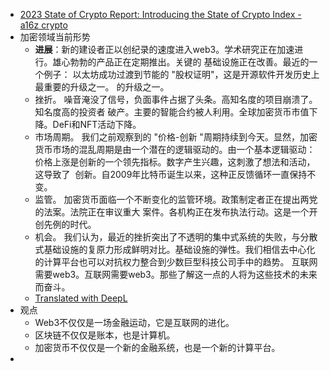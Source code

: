 - [2023 State of Crypto Report: Introducing the State of Crypto Index - a16z crypto](https://a16zcrypto.com/content/article/state-of-crypto-report-2023/)
- 加密领域当前形势
	- **进展**：新的建设者正以创纪录的速度进入web3。学术研究正在加速进行。雄心勃勃的产品正在定期推出。关键的 基础设施正在改善。最近的一个例子： 以太坊成功过渡到节能的 "股权证明"，这是开源软件开发历史上最重要的升级之一。
	  的升级之一。
	- 挫折。
	  噪音淹没了信号，负面事件占据了头条。高知名度的项目崩溃了。知名度高的投资者 破产。主要的智能合约被人利用。全球加密货币市值下降。DeFi和NFT活动下降。
	- 市场周期。
	  我们之前观察到的 "价格-创新 "周期持续到今天。显然，加密货币市场的混乱周期是由一个潜在的逻辑驱动的。由一个基本逻辑驱动： 价格上涨是创新的一个领先指标。数字产生兴趣，这刺激了想法和活动，这导致了 
	  创新。自2009年比特币诞生以来，这种正反馈循环一直保持不变。
	- 监管。
	  加密货币面临一个不断变化的监管环境。政策制定者正在提出两党的法案。法院正在审议重大 案件。各机构正在发布执法行动。这是一个开创先例的时代。
	- 机会。
	  我们认为，最近的挫折突出了不透明的集中式系统的失败，与分散式基础设施的复原力形成鲜明对比。基础设施的弹性。我们相信去中心化的计算平台也可以对抗权力整合到少数巨型科技公司手中的趋势。
	  互联网需要web3。互联网需要web3。那些了解这一点的人将为这些技术的未来而奋斗。
	- [Translated with DeepL](https://www.deepl.com/translator?utm_source=macos&utm_medium=app&utm_campaign=macos-share)
- 观点
	- Web3不仅仅是一场金融运动，它是互联网的进化。
	- 区块链不仅仅是账本，也是计算机。
	- 加密货币不仅仅是一个新的金融系统，也是一个新的计算平台。
-